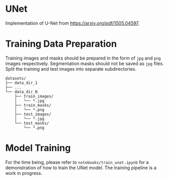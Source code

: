 # UNet
Implementation of U-Net from https://arxiv.org/pdf/1505.04597.

# Training Data Preparation
Training images and masks should be prepared in the form of `jpg` and `png` images respectively. Segmentation masks should not be saved as `jpg` files. Split the training and test images into separate subdirectories.
```
datasets/
├── data_dir_1
├── ...
└── data_dir_N
    ├── train_images/
    │   └── *.jpg
    ├── train_masks/
    │   └── *.png
    ├── test_images/
    │   └── *.jpg
    └── test_masks/
        └── *.png
```

# Model Training
For the time being, please refer to `notebooks/train_unet.ipynb` for a demonstration of how to train the UNet model. The training pipeline is a work in progress.
